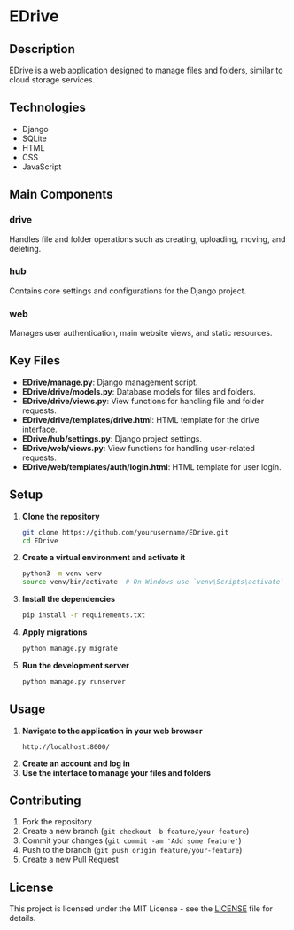 # EDrive

## Description
EDrive is a web application designed to manage files and folders, similar to cloud storage services.

## Technologies
- Django
- SQLite
- HTML
- CSS
- JavaScript

## Main Components
### drive
Handles file and folder operations such as creating, uploading, moving, and deleting.

### hub
Contains core settings and configurations for the Django project.

### web
Manages user authentication, main website views, and static resources.

## Key Files
- **EDrive/manage.py**: Django management script.
- **EDrive/drive/models.py**: Database models for files and folders.
- **EDrive/drive/views.py**: View functions for handling file and folder requests.
- **EDrive/drive/templates/drive.html**: HTML template for the drive interface.
- **EDrive/hub/settings.py**: Django project settings.
- **EDrive/web/views.py**: View functions for handling user-related requests.
- **EDrive/web/templates/auth/login.html**: HTML template for user login.

## Setup
1. **Clone the repository**
    ```bash
    git clone https://github.com/yourusername/EDrive.git
    cd EDrive
    ```
2. **Create a virtual environment and activate it**
    ```bash
    python3 -m venv venv
    source venv/bin/activate  # On Windows use `venv\Scripts\activate`
    ```
3. **Install the dependencies**
    ```bash
    pip install -r requirements.txt
    ```
4. **Apply migrations**
    ```bash
    python manage.py migrate
    ```
5. **Run the development server**
    ```bash
    python manage.py runserver
    ```

## Usage
1. **Navigate to the application in your web browser**
    ```
    http://localhost:8000/
    ```
2. **Create an account and log in**
3. **Use the interface to manage your files and folders**

## Contributing
1. Fork the repository
2. Create a new branch (`git checkout -b feature/your-feature`)
3. Commit your changes (`git commit -am 'Add some feature'`)
4. Push to the branch (`git push origin feature/your-feature`)
5. Create a new Pull Request

## License
This project is licensed under the MIT License - see the [LICENSE](LICENSE) file for details.
